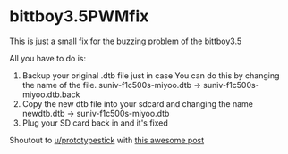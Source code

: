 # bittboy3.5PWMfix
This is just a small fix for the buzzing problem of the bittboy3.5


All you have to do is:
1. Backup your original .dtb file just in case
    You can do this by changing the name of the file.
    suniv-f1c500s-miyoo.dtb -> suniv-f1c500s-miyoo.dtb.back
2. Copy the new dtb file into your sdcard and changing the name
    newdtb.dtb -> suniv-f1c500s-miyoo.dtb
3. Plug your SD card back in and it's fixed
    
Shoutout to [u/prototypestick](https://github.com/byteporter) with [this awesome post](https://www.reddit.com/r/Bittboy/comments/c8gluf/instructions_for_reducing_buzzing_noise_from/?utm_source=share&utm_medium=web2x)

